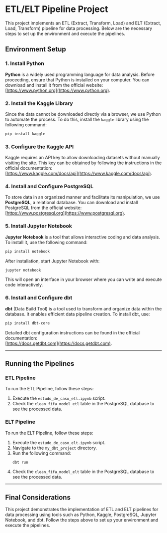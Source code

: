 # ETL/ELT Pipeline Project

This project implements an ETL (Extract, Transform, Load) and ELT (Extract, Load, Transform) pipeline for data processing. Below are the necessary steps to set up the environment and execute the pipelines.

## Environment Setup

### 1. Install Python
**Python** is a widely used programming language for data analysis. Before proceeding, ensure that Python is installed on your computer. You can download and install it from the official website:  
[https://www.python.org](https://www.python.org).

### 2. Install the Kaggle Library
Since the data cannot be downloaded directly via a browser, we use Python to automate the process. To do this, install the `kaggle` library using the following command:

```bash
pip install kaggle
```

### 3. Configure the Kaggle API
Kaggle requires an API key to allow downloading datasets without manually visiting the site. This key can be obtained by following the instructions in the official documentation:  
[https://www.kaggle.com/docs/api](https://www.kaggle.com/docs/api).

### 4. Install and Configure PostgreSQL
To store data in an organized manner and facilitate its manipulation, we use **PostgreSQL**, a relational database. You can download and install PostgreSQL from the official website:  
[https://www.postgresql.org](https://www.postgresql.org).

### 5. Install Jupyter Notebook
**Jupyter Notebook** is a tool that allows interactive coding and data analysis. To install it, use the following command:

```bash
pip install notebook
```

After installation, start Jupyter Notebook with:

```bash
jupyter notebook
```

This will open an interface in your browser where you can write and execute code interactively.

### 6. Install and Configure dbt
**dbt** (Data Build Tool) is a tool used to transform and organize data within the database. It enables efficient data pipeline creation. To install dbt, use:

```bash
pip install dbt-core
```

Detailed dbt configuration instructions can be found in the official documentation:  
[https://docs.getdbt.com](https://docs.getdbt.com).

---

## Running the Pipelines

### ETL Pipeline
To run the ETL Pipeline, follow these steps:

1. Execute the `estudo_de_caso_etl.ipynb` script.
2. Check the `clean_fifa_model_etl` table in the PostgreSQL database to see the processed data.

### ELT Pipeline
To run the ELT Pipeline, follow these steps:

1. Execute the `estudo_de_caso_elt.ipynb` script.
2. Navigate to the `my_dbt_project` directory.
3. Run the following command:
   ```bash
   dbt run
   ```
4. Check the `clean_fifa_model_elt` table in the PostgreSQL database to see the processed data.

---

## Final Considerations
This project demonstrates the implementation of ETL and ELT pipelines for data processing using tools such as Python, Kaggle, PostgreSQL, Jupyter Notebook, and dbt. Follow the steps above to set up your environment and execute the pipelines.

